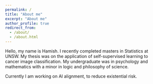 ```yaml
---
permalink: /
title: "About me"
excerpt: "About me"
author_profile: true
redirect_from: 
  - /about/
  - /about.html
---
```

Hello, my name is Hamish. I recently completed masters in Statistics at UNSW. My thesis was on the application of self-supervised learning to cancer image classification. My undergraduate was in psychology and mathematics with a minor in logic and philosophy of science.

Currently I am working on AI alignment, to reduce existential risk. 





